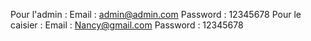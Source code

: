 Pour l'admin : 
    Email : admin@admin.com
    Password : 12345678
Pour le caisier : 
    Email : Nancy@gmail.com
    Password : 12345678
